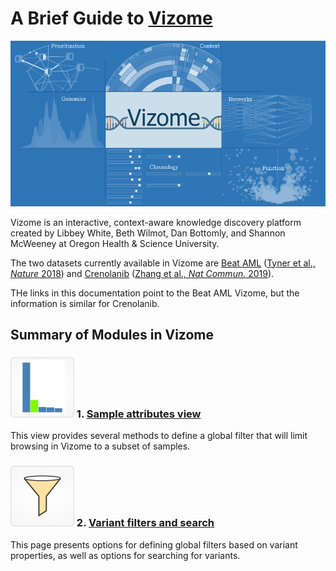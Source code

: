 # A Brief Guide to [**Vizome**](http://www.vizome.org)

![vizome_main](img/vizome_main.png)

Vizome is an interactive, context-aware knowledge discovery platform created by Libbey White, Beth Wilmot, Dan Bottomly, and Shannon McWeeney at Oregon Health & Science University.

The two datasets currently available in Vizome are [Beat AML](http://vizome.org/aml/) ([Tyner et al., *Nature* 2018](https://www.nature.com/articles/s41586-018-0623-z)) and [Crenolanib](http://vizome.org/crenolanib/) ([Zhang et al., *Nat Commun.* 2019](https://www.nature.com/articles/s41467-018-08263-x)). 

THe links in this documentation point to the Beat AML Vizome, but the information is similar for Crenolanib.

## Summary of Modules in Vizome

### ![samples_bar](img/samples_bar.png) 1. [Sample attributes view](http://www.vizome.org/aml/)

This view provides several methods to define a global filter that will limit browsing in Vizome to a subset of samples.

### ![variants](img/variants.png) 2. [Variant filters and search](http://www.vizome.org/aml/variant_filter/)

This page presents options for defining global filters based on variant properties, as well as options for searching for variants.

